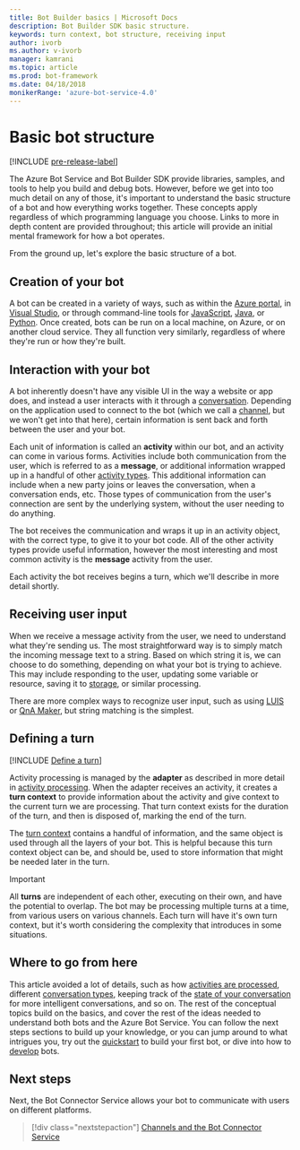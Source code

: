 ```yaml
---
title: Bot Builder basics | Microsoft Docs
description: Bot Builder SDK basic structure.
keywords: turn context, bot structure, receiving input
author: ivorb
ms.author: v-ivorb
manager: kamrani
ms.topic: article
ms.prod: bot-framework
ms.date: 04/18/2018
monikerRange: 'azure-bot-service-4.0'
---
```


# Basic bot structure

[!INCLUDE [pre-release-label](../includes/pre-release-label.md)]

The Azure Bot Service and Bot Builder SDK provide libraries, samples, and tools to help you build and debug bots. However, before we get into too much detail on any of those, it's important to understand the basic structure of a bot and how everything works together. These concepts apply regardless of which programming language you choose. Links to more in depth content are provided throughout; this article will provide an initial mental framework for how a bot operates.

From the ground up, let's explore the basic structure of a bot.

## Creation of your bot

A bot can be created in a variety of ways, such as within the [Azure portal](~/bot-service-quickstart.md), in [Visual Studio](~/dotnet/bot-builder-dotnet-sdk-quickstart.md), or through command-line tools for [JavaScript](~/javascript/bot-builder-javascript-quickstart.md), [Java](~/java/bot-builder-java-quickstart.md), or [Python](~/python/bot-builder-python-quickstart.md). Once created, bots can be run on a local machine, on Azure, or on another cloud service. They all function very similarly, regardless of where they're run or how they're built.

## Interaction with your bot

A bot inherently doesn't have any visible UI in the way a website or app does, and instead a user interacts with it through a [conversation](~/v4sdk/bot-concepts.md#activities-and-conversations). Depending on the application used to connect to the bot (which we call a [channel](~/v4sdk/bot-concepts.md), but we won't get into that here), certain information is sent back and forth between the user and your bot.

Each unit of information is called an **activity** within our bot, and an activity can come in various forms. Activities include both communication from the user, which is referred to as a **message**, or additional information wrapped up in a handful of other [activity types](~/bot-service-activities-entities.md). This additional information can include when a new party joins or leaves the conversation, when a conversation ends, etc. Those types of communication from the user's connection are sent by the underlying system, without the user needing to do anything.

The bot receives the communication and wraps it up in an activity object, with the correct type, to give it to your bot code. All of the other activity types provide useful information, however the most interesting and most common activity is the **message** activity from the user.

Each activity the bot receives begins a turn, which we'll describe in more detail shortly.

## Receiving user input

When we receive a message activity from the user, we need to understand what they're sending us. The most straightforward way is to simply match the incoming message text to a string. Based on which string it is, we can choose to do something, depending on what your bot is trying to achieve. This may include responding to the user, updating some variable or resource, saving it to [storage](~/v4sdk/bot-builder-storage-concept.md), or similar processing.

There are more complex ways to recognize user input, such as using [LUIS](~/v4sdk/bot-builder-concept-luis.md) or [QnA Maker](~/v4sdk/bot-builder-howto-qna.md), but string matching is the simplest.

## Defining a turn

[!INCLUDE [Define a turn](~/includes/snippet-definition-turn.md)]

Activity processing is managed by the **adapter** as described in more detail in [activity processing](~/v4sdk/bot-builder-concept-activity-processing.md). When the adapter receives an activity, it creates a **turn context** to provide information about the activity and give context to the current turn we are processing. That turn context exists for the duration of the turn, and then is disposed of, marking the end of the turn.

The [turn context](~/v4sdk/bot-builder-concept-activity-processing.md#turn-context) contains a handful of information, and the same object is used through all the layers of your bot. This is helpful because this turn context object can be, and should be, used to store information that might be needed later in the turn.

> [!IMPORTANT]
> All **turns** are independent of each other, executing on their own, and have the potential to overlap. The bot may be processing multiple turns at a time, from various users on various channels. Each turn will have it's own turn context, but it's worth considering the complexity that introduces in some situations.

## Where to go from here

This article avoided a lot of details, such as how [activities are processed](~/v4sdk/bot-builder-concept-activity-processing.md), different [conversation types](~/v4sdk/bot-builder-conversations.md), keeping track of the [state of your conversation](~/v4sdk/bot-builder-storage-concept.md) for more intelligent conversations, and so on. The rest of the conceptual topics build on the basics, and cover the rest of the ideas needed to understand both bots and the Azure Bot Service. You can follow the next steps sections to build up your knowledge, or you can jump around to what intrigues you, try out the [quickstart](~/bot-service-quickstart.md) to build your first bot, or dive into how to [develop](~/v4sdk/bot-builder-howto-send-messages.md) bots.

## Next steps

Next, the Bot Connector Service allows your bot to communicate with users on different platforms.

> [!div class="nextstepaction"]
> [Channels and the Bot Connector Service](~/v4sdk/bot-concepts.md)
